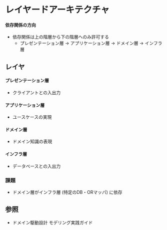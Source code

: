 # レイヤードアーキテクチャ
#### 依存関係の方向
- 依存関係は上の階層から下の階層へのみ許可する
  - プレゼンテーション層 -> アプリケーション層 -> ドメイン層 -> インフラ層

## レイヤ
#### プレゼンテーション層
- クライアントとの入出力

#### アプリケーション層
- ユースケースの実現

#### ドメイン層
- ドメイン知識の表現

#### インフラ層
- データベースとの入出力

### 課題
- ドメイン層がインフラ層 (特定のDB・ORマッパ) に依存

## 参照
- ドメイン駆動設計 モデリング実践ガイド

